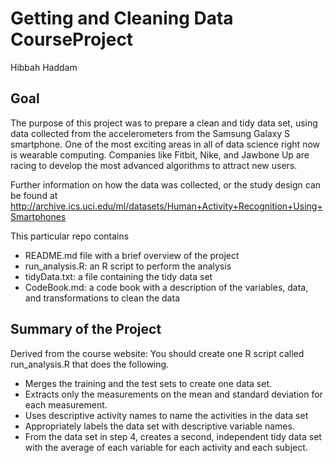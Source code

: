 # Getting and Cleaning Data CourseProject

Hibbah Haddam

## Goal
The purpose of this project was to prepare a clean and tidy data set, using data collected from the accelerometers from the Samsung Galaxy S smartphone. One of the most exciting areas in all of data science right now is wearable computing. Companies like Fitbit, Nike, and Jawbone Up are racing to develop the most advanced algorithms to attract new users. 

Further information on how the data was collected, or the study design can be found at http://archive.ics.uci.edu/ml/datasets/Human+Activity+Recognition+Using+Smartphones


This particular repo contains
- README.md file with a brief overview of the project
- run_analysis.R: an R script to perform the analysis
- tidyData.txt: a file containing the tidy data set
- CodeBook.md: a code book with a description of the variables, data, and transformations to clean the data


## Summary of the Project
Derived from the course website:
You should create one R script called run_analysis.R that does the following.

- Merges the training and the test sets to create one data set.
- Extracts only the measurements on the mean and standard deviation for each measurement.
- Uses descriptive activity names to name the activities in the data set
- Appropriately labels the data set with descriptive variable names.
- From the data set in step 4, creates a second, independent tidy data set with the average of each variable for each activity and each subject.
